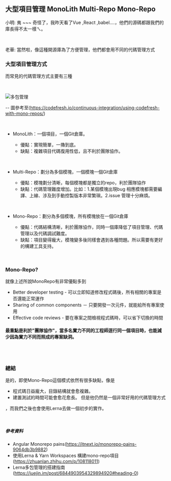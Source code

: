 ## 大型項目管理 MonoLith Multi-Repo Mono-Repo

小明: 夷 ~~~ 奇怪了，我昨天看了Vue ,React ,babel....，他們的源碼都跟我們的庫長得不太一樣ㄟ。

</br>

老華: 當然啦，像這種開源庫為了方便管理，他們都會用不同的代碼管理方式


### 大型項目管理方式

而常見的代碼管理方式主要有三種

</br>

![多包管理](https://raw.githubusercontent.com/tp953704/IT-Contest/master/img/monorepo/monorepo.jpeg)

-- 圖參考至(https://codefresh.io/continuous-integration/using-codefresh-with-mono-repos/)

</br>


- MonoLith：一個項目，一個Git倉庫。

  - 優點：實現簡單，一擼到底。
  - 缺點：複雜項目代碼復用性低，且不利於團隊協作。
 </br>
 
- Multi-Repo：劃分為多個模塊，一個模塊一個Git倉庫

  - 優點：模塊劃分清晰，每個模塊都是獨立的repo，利於團隊協作
  - 缺點：代碼管理難度增加。比如：1.某個模塊出現bug 相應模塊都需要編譯、上線、涉及到手動控製版本非常繁瑣。2.issue 管理十分麻煩。
 </br>
 
- Mono-Repo：劃分為多個模塊，所有模塊放在一個Git倉庫

  - 優點：代碼結構清晰，利於團隊協作，同時一個庫降低了項目管理、代碼管理以及代碼調試難度。
  - 缺點：項目變得龐大，模塊變多後同樣會遇到各種問題。所以需要有更好的構建工具支持。

</br>

### Mono-Repo?

就像上述所說MonoRepo有非常優點多到
- Better developer testing - 可以立即知道修改程式碼後，所有相關的專案是否還能正常運作
- Sharing of common components － 只要開發一次元件，就能給所有專案使用
- Effective code reviews - 要在專案之間檢視程式碼時，可以省下切換的時間

#### 最重點是利於"團隊協作"，當多名實力不同的工程師逕行同一個項目時，也能減少因為實力不同而照成的專案缺洞。

</br>
</br>



### 總結

是的，即使Mono-Repo這個模式依然有很多缺點，像是
- 程式碼日益龐大，目錄結構就會愈複雜。
- 建置測試的時間可能會愈花愈長。
但是他仍然是一個非常好用的代碼管理方式

，而我們之後也會使用Lerna去做一個初步的實作。

</br>



##### 參考資料

- Angular Monorepo pains(https://itnext.io/monorepo-pains-9064db3b9882)
- 使用Lerna & Yarn Workspaces 構建mono-repo項目(https://zhuanlan.zhihu.com/p/108118011)
- Lerna多包管理的搭建指南(https://juejin.im/post/6844903954329894920#heading-0)
